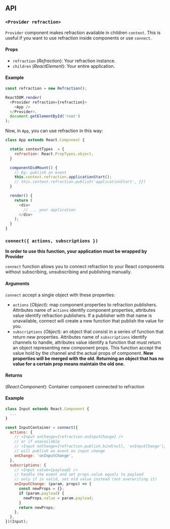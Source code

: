 ## API

### `<Provider refraction>`

`Provider` component makes refraction available in children `context`. This is useful if you want to use refraction inside components or use `connect`.

#### Props

* `refraction` (*Refraction*): Your refraction instance.
* `children` (*ReactElement*): Your entire application.

#### Example

```js
const refraction = new Refraction();

ReactDOM.render(
  <Provider refraction={refraction}>
    <App />
  </Provider>,
  document.getElementById('root')
);
```

Now, in `App`, you can use refraction in this way:

```js
class App extends React.Component {

  static contextTypes  = {
    refraction: React.PropTypes.object,
  }

  componentDidMount() {
    // Eg: publish an event
    this.context.refraction.applicationStart();
    // this.context.refraction.publish('applicationStart', {})
  }

  render() {
    return (
      <div>
        // ... your application
      </div>
    );
  }
}
```

### `connect({ actions, subscriptions })`

**In order to use this function, your application must be wrapped by Provider**

`connect` function allows you to connect refraction to your React components without subscribing, unsubscribing and publishing manually.

#### Arguments

`connect` accept a single object with these properties:

- `actions` (*Object*): map component properties to refraction publishers. Attributes name of `actions` identify component properties, attributes value identify refraction publishers. If a publisher with that name is unavailable, connect will create a new function that publish the value for you.
- `subscriptions` (*Object*): an object that consist in a series of function that return new properties. Attributes name of `subscriptions` identify channels to handle, attributes value identify a function that must return an object representing new component props. This function accept the value hold by the channel and the actual props of component. **New properties will be merged with the old. Returning an object that has no value for a certain prop means maintain the old one.**

#### Returns

(*React.Component*): Container component connected to refraction

#### Example

```js
class Input extends React.Component {
  ...
}

const InputContainer = connect({
  actions: {
    // <Input onChange={refraction.onInputChange} />
    // or if unavailable
    // <Input onChange={refraction.publish.bind(null, 'onInputChange')} />
    // will publish an event on input change
    onChange: 'onInputChange',
  },
  subscriptions: {
    // <Input value={payload} />
    // handle the event and set props.value equals to payload
    // only if is valid, set old value instead (not overwriting it)
    onInputChange: (param, props) => {
      const newProps = {};
      if (param.payload) {
        newProps.value = param.payload;
      }
      return newProps;
    },
  },
})(Input);
```
